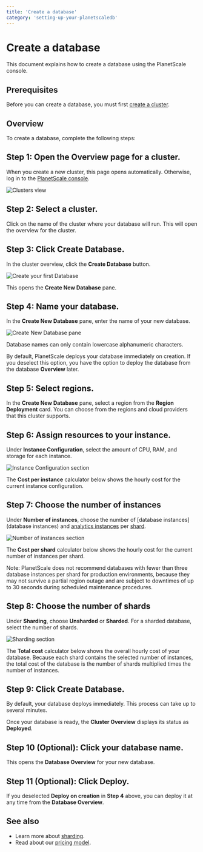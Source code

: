 ```yaml
---
title: 'Create a database'
category: 'setting-up-your-planetscaledb'
---
```


# Create a database

This document explains how to create a database using the PlanetScale console.

## Prerequisites

Before you can create a database, you must first [create a cluster](/psdb/creating-cluster).

## Overview

To create a database, complete the following steps:

## Step 1: Open the Overview page for a cluster.

When you create a new cluster, this page opens automatically. Otherwise, log in to the [PlanetScale console](https://console.planetscale.com/).

![Clusters view](/img/docs/clusters-view.png)

## Step 2: Select a cluster.

Click on the name of the cluster where your database will run. This will open the overview for the cluster.

## Step 3: Click **Create Database**.

In the cluster overview, click the **Create Database** button.

![Create your first Database](/img/docs/create-database.png)

This opens the **Create New Database** pane.

## Step 4: Name your database.

In the **Create New Database** pane, enter the name of your new database.

![Create New Database pane](/img/docs/create-new-database.png)

Database names can only contain lowercase alphanumeric characters.

By default, PlanetScale deploys your database immediately on creation. If you deselect this option, you have the option to deploy the database from the database **Overview** later.

## Step 5: Select regions.

In the **Create New Database** pane, select a region from the **Region Deployment** card. You can choose from the regions and cloud providers that this cluster supports.

## Step 6: Assign resources to your instance.

Under **Instance Configuration**, select the amount of CPU, RAM, and storage for each instance.

![Instance Configuration section](/img/docs/instance-configuration.png)

The **Cost per instance** calculator below shows the hourly cost for the current instance configuration.

## Step 7: Choose the number of instances

Under **Number of instances**, choose the number of [database instances](database instances) and [analytics instances](analytics-instances) per [shard](/psdb/sharding-schemes).

![Number of instances section](/img/docs/number-of-instances.png)

The **Cost per shard** calculator below shows the hourly cost for the current number of instances per shard.

Note: PlanetScale does not recommend databases with fewer than three database instances per shard for production environments, because they may not survive a partial region outage and are subject to downtimes of up to 30 seconds during scheduled maintenance procedures.

## Step 8: Choose the number of shards

Under **Sharding**, choose **Unsharded** or **Sharded**. For a sharded database, select the number of shards.

![Sharding section](/img/docs/sharding-section.png)

The **Total cost** calculator below shows the overall hourly cost of your database. Because each shard contains the selected number of instances, the total cost of the database is the number of shards multiplied times the number of instances.

## Step 9: Click **Create Database**.

By default, your database deploys immediately. This process can take up to several minutes.

Once your database is ready, the **Cluster Overview** displays its status as **Deployed**.

## Step 10 (Optional): Click your database name.

This opens the **Database Overview** for your new database.

## Step 11 (Optional): Click **Deploy**.

If you deselected **Deploy on creation** in **Step 4** above, you can deploy it at any time from the **Database Overview**.

## See also

- Learn more about [sharding](/psdb/sharding-schemes).
- Read about our [pricing model](/psdb/pricing).
